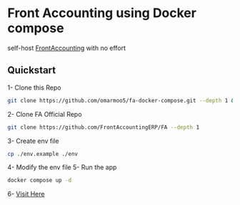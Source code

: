 # Front Accounting using Docker compose
self-host [FrontAccounting](https://frontaccounting.com/) with no effort

## Quickstart
1- Clone this Repo
```bash
git clone https://github.com/omarmoo5/fa-docker-compose.git --depth 1 && cd ./fa-docker-compose
```
2- Clone FA Official Repo
```bash
git clone https://github.com/FrontAccountingERP/FA --depth 1
```
3- Create env file
```bash
cp ./env.example ./env
```
4- Modify the env file
5- Run the app
```bash
docker compose up -d
```
6- [Visit Here](http://localhost:81)
